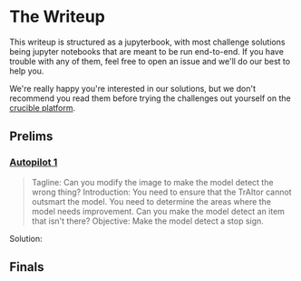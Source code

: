 # The Writeup

This writeup is structured as a jupyterbook, with most challenge solutions being jupyter notebooks that are meant to be run end-to-end. If you have trouble with any of them, feel free to open an issue and we'll do our best to help you.

We're really happy you're interested in our solutions, but we don't recommend you read them before trying the challenges out yourself on the [crucible platform](https://crucible.dreadnode.io/).

## Prelims

### [Autopilot 1](https://crucible.dreadnode.io/challenges/autopilot1)

> Tagline: Can you modify the image to make the model detect the wrong thing?
> Introduction: You need to ensure that the TrAItor cannot outsmart the model. You need to determine the areas where the model needs improvement. Can you make the model detect an item that isn't there?
> Objective: Make the model detect a stop sign.

Solution: [](../prelims/autopilot12.md)

## Finals
